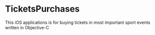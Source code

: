 # TicketsPurchases
This iOS applications is for buying tickets in most important sport events written in Objective-C
